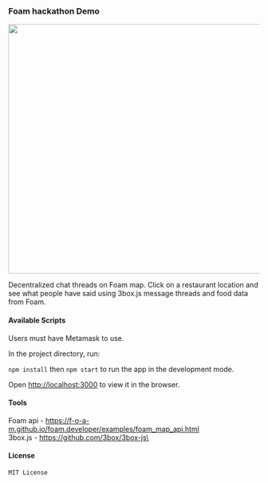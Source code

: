 ### Foam hackathon Demo

<img src="https://im2.ezgif.com/tmp/ezgif-2-589b0941121c.gif" width="600" height="500" />

Decentralized chat threads on Foam map. Click on a restaurant location and see what people have said using 3box.js message threads and food data from Foam. 

#### Available Scripts

Users must have Metamask to use. 

In the project directory, run:

`npm install` then `npm start` to run the app in the development mode.

Open [http://localhost:3000](http://localhost:3000) to view it in the browser.

#### Tools
Foam api - https://f-o-a-m.github.io/foam.developer/examples/foam_map_api.html \
3box.js - https://github.com/3box/3box-js\


#### License

`MIT License`

